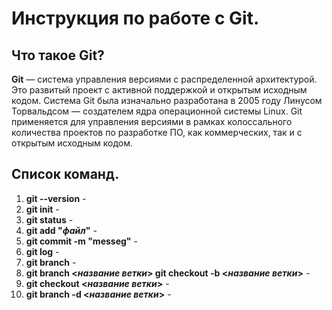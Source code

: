 # Инструкция по работе с Git.

## Что такое Git?

**Git** — система управления версиями с распределенной архитектурой. Это развитый проект с активной поддержкой и открытым исходным кодом. Система Git была изначально разработана в 2005 году Линусом Торвальдсом — создателем ядра операционной системы Linux. Git применяется для управления версиями в рамках колоссального количества проектов по разработке ПО, как коммерческих, так и с открытым исходным кодом.

## Список команд.

1. **git --version** -
2. **git init** -
3. **git status** -
4. **git add "*файл*"** -
5. **git commit -m "messeg"** -
6. **git log** - 
7. **git branch** -
8. **git branch <*название ветки*>  git checkout -b <*название ветки*>** -
9. **git checkout <*название ветки*>** -
10. **git branch -d <*название ветки*>** -